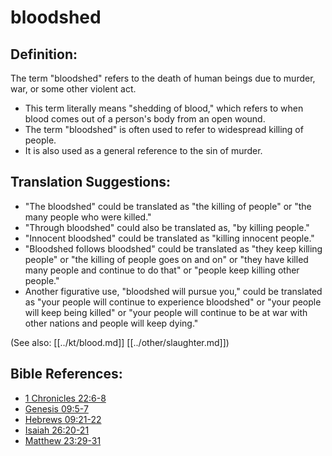 # bloodshed #

## Definition: ##

The term "bloodshed" refers to the death of human beings due to murder, war, or some other violent act.

* This term literally means "shedding of blood," which refers to when blood comes out of a person's body from an open wound.
* The term "bloodshed" is often used to refer to widespread killing of people.
* It is also used as a general reference to the sin of murder.

## Translation Suggestions: ##

* "The bloodshed" could be translated as "the killing of people" or "the many people who were killed."
* "Through bloodshed" could also be translated as, "by killing people."
* "Innocent bloodshed" could be translated as "killing innocent people."
* "Bloodshed follows bloodshed" could be translated as "they keep killing people" or "the killing of people goes on and on" or "they have killed many people and continue to do that" or "people keep killing other people."
* Another figurative use, "bloodshed will pursue you," could be translated as "your people will continue to experience bloodshed" or "your people will keep being killed" or "your people will continue to be at war with other nations and people will keep dying."

(See also: [[../kt/blood.md]] [[../other/slaughter.md]])

## Bible References: ##

* [1 Chronicles 22:6-8](en/tn/1ch/help/22/06)
* [Genesis 09:5-7](en/tn/gen/help/09/05)
* [Hebrews 09:21-22](en/tn/heb/help/09/21)
* [Isaiah 26:20-21](en/tn/isa/help/26/20)
* [Matthew 23:29-31](en/tn/mat/help/23/29)
